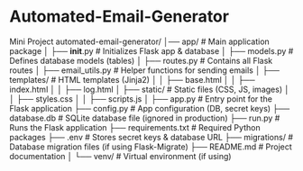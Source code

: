 # Automated-Email-Generator
Mini Project
automated-email-generator/
│── app/                   # Main application package
│   ├── __init__.py        # Initializes Flask app & database
│   ├── models.py          # Defines database models (tables)
│   ├── routes.py          # Contains all Flask routes
│   ├── email_utils.py     # Helper functions for sending emails
│   ├── templates/         # HTML templates (Jinja2)
│   │   ├── base.html
│   │   ├── index.html
│   │   ├── log.html
│   ├── static/            # Static files (CSS, JS, images)
│   │   ├── styles.css
│   │   ├── scripts.js
│
├── app.py                 # Entry point for the Flask application
├── config.py              # App configuration (DB, secret keys)
├── database.db            # SQLite database file (ignored in production)
├── run.py                 # Runs the Flask application
├── requirements.txt       # Required Python packages
├── .env                   # Stores secret keys & database URL
├── migrations/            # Database migration files (if using Flask-Migrate)
├── README.md              # Project documentation
│
└── venv/                  # Virtual environment (if using)
